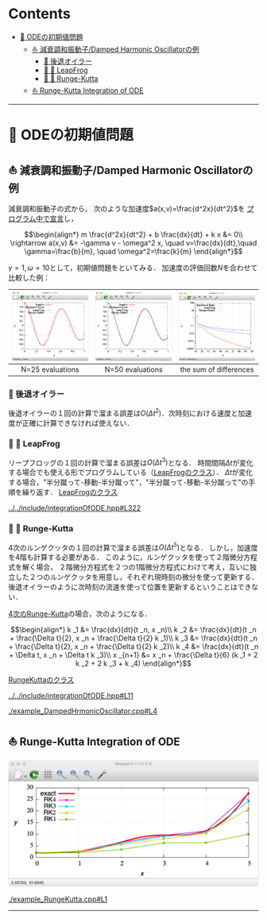 # Contents

- [🐋 ODEの初期値問題](#🐋-ODEの初期値問題)
    - [⛵ 減衰調和振動子/Damped Harmonic Oscillatorの例](#⛵-減衰調和振動子/Damped-Harmonic-Oscillatorの例)
        - [🪼 後退オイラー](#🪼-後退オイラー)
        - [🪼 🪼 LeapFrog](#🪼-🪼-LeapFrog)
        - [🪼 🪼 Runge-Kutta](#🪼-🪼-Runge-Kutta)
    - [⛵ Runge-Kutta Integration of ODE](#⛵-Runge-Kutta-Integration-of-ODE)


---
# 🐋 ODEの初期値問題 

## ⛵ 減衰調和振動子/Damped Harmonic Oscillatorの例 

減衰調和振動子の式から，
次のような加速度$`a(x,v)=\frac{d^2x}{dt^2}`$を
[プログラム中で宣言](../../builds/build_ODE/example_DampedHrmonicOscillator.cpp#L44)し，

```math
\begin{align*}
m \frac{d^2x}{dt^2} + b \frac{dx}{dt} + k x &= 0\\
\rightarrow a(x,v) &= -\gamma v - \omega^2 x, \quad v=\frac{dx}{dt},\quad \gamma=\frac{b}{m}, \quad \omega^2=\frac{k}{m}
\end{align*}
```

$`\gamma = 1, \omega = 10`$として，初期値問題をといてみる．
加速度の評価回数$`N`$を合わせて比較した例：

| ![](figN25.png) | ![](figN50.png) |  ![](figError.png) |
|:---:|:---:|:---:|
|N=25 evaluations|N=50 evaluations|the sum of differences|

### 🪼 後退オイラー 

後退オイラーの１回の計算で溜まる誤差は$`O(\Delta t^2)`$．次時刻における速度と加速度が正確に計算できなければ使えない．

### 🪼 🪼 LeapFrog  

リープフロッグの１回の計算で溜まる誤差は$`O({\Delta t}^3)`$となる．
時間間隔$`\Delta t`$が変化する場合でも使える形でプログラムしている（[LeapFrogのクラス](../../include/integrationOfODE.hpp#L332)）．
$\Delta t$が変化する場合，"半分蹴って-移動-半分蹴って"，"半分蹴って-移動-半分蹴って"の手順を繰り返す．
[LeapFrogのクラス](../../include/integrationOfODE.hpp#L332)

[../../include/integrationOfODE.hpp#L322](../../include/integrationOfODE.hpp#L322)



### 🪼 🪼 Runge-Kutta  

4次のルンゲクッタの１回の計算で溜まる誤差は$`O({\Delta t}^5)`$となる．
しかし，加速度を4階も計算する必要がある．
このように，ルンゲクッタを使って２階微分方程式を解く場合，
２階微分方程式を２つの1階微分方程式にわけて考え，互いに独立した２つのルンゲクッタを用意し，それぞれ現時刻の微分を使って更新する．
後退オイラーのように次時刻の流速を使って位置を更新するということはできない．

[4次のRunge-Kutta](../../include/integrationOfODE.hpp#L181)の場合，次のようになる．

```math
\begin{align*}
k _1 &= \frac{dx}{dt}(t _n, x _n)\\
k _2 &= \frac{dx}{dt}(t _n + \frac{\Delta t}{2}, x _n + \frac{\Delta t}{2} k _1)\\
k _3 &= \frac{dx}{dt}(t _n + \frac{\Delta t}{2}, x _n + \frac{\Delta t}{2} k _2)\\
k _4 &= \frac{dx}{dt}(t _n + \Delta t, x _n + \Delta t k _3)\\
x _{n+1} &= x _n + \frac{\Delta t}{6} (k _1 + 2 k _2 + 2 k _3 + k _4)
\end{align*}
```

[RungeKuttaのクラス](../../include/integrationOfODE.hpp#L37)

[../../include/integrationOfODE.hpp#L11](../../include/integrationOfODE.hpp#L11)


[./example_DampedHrmonicOscillator.cpp#L4](./example_DampedHrmonicOscillator.cpp#L4)


## ⛵ Runge-Kutta Integration of ODE 

![](RK.png)


[./example_RungeKutta.cpp#L1](./example_RungeKutta.cpp#L1)


---
